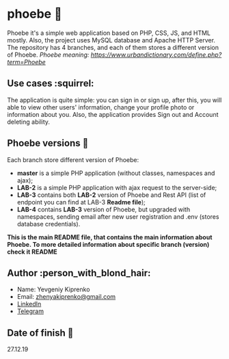 # phoebe :purple_heart:
Phoebe it's a simple web application based on PHP, CSS, JS, and HTML mostly. Also, the project uses MySQL database and Apache HTTP Server. The repository has 4 branches, and each of them stores a different version of Phoebe. 
*Phoebe meaning: https://www.urbandictionary.com/define.php?term=Phoebe*

## Use cases :squirrel:
The application is quite simple: you can sign in or sign up, after this, you will able to view other users' information, change your profile photo or information about you. Also, the application provides Sign out and Account deleting ability.

## Phoebe versions :pencil:
Each branch store different version of Phoebe:

- **master** is a simple PHP application (without classes, namespaces and ajax);
- **LAB-2** is a simple PHP application with ajax request to the server-side;
- **LAB-3** contains both **LAB-2** version of Phoebe and Rest API (list of endpoint you can find at LAB-3 **Readme file**);
- **LAB-4** contains **LAB-3** version of Phoebe, but upgraded with namespaces, sending email after new user registration and .env (stores database credentials).

**This is the main README file, that contains the main information about Phoebe. To more detailed information about specific branch (version) check it README**

## Author :person_with_blond_hair:
- Name: Yevgeniy Kiprenko 
- Email: zhenyakiprenko@gmail.com
- [LinkedIn](https://www.linkedin.com/in/evgeniy-kiprenko/)
- [Telegram](https://t.me/Jus7XV)

## Date of finish :date:
27.12.19
